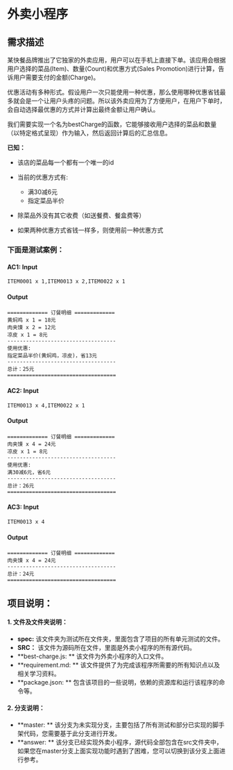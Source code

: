 # 外卖小程序
## 需求描述
某快餐品牌推出了它独家的外卖应用，用户可以在手机上直接下单。该应用会根据用户选择的菜品(Item)、数量(Count)和优惠方式(Sales Promotion)进行计算，告诉用户需要支付的金额(Charge)。

优惠活动有多种形式。假设用户一次只能使用一种优惠，那么使用哪种优惠省钱最多就会是一个让用户头疼的问题。所以该外卖应用为了方便用户，在用户下单时，会自动选择最优惠的方式并计算出最终金额让用户确认。

我们需要实现一个名为bestCharge的函数，它能够接收用户选择的菜品和数量（以特定格式呈现）作为输入，然后返回计算后的汇总信息。

**已知：**

* 该店的菜品每一个都有一个唯一的id

* 当前的优惠方式有:

  * 满30减6元
  * 指定菜品半价

* 除菜品外没有其它收费（如送餐费、餐盒费等）

* 如果两种优惠方式省钱一样多，则使用前一种优惠方式


### 下面是测试案例：

#### AC1: Input

```
ITEM0001 x 1,ITEM0013 x 2,ITEM0022 x 1
```

#### Output

```
============= 订餐明细 =============
黄焖鸡 x 1 = 18元
肉夹馍 x 2 = 12元
凉皮 x 1 = 8元
-----------------------------------
使用优惠:
指定菜品半价(黄焖鸡，凉皮)，省13元
-----------------------------------
总计：25元
===================================
```



#### AC2: Input

```
ITEM0013 x 4,ITEM0022 x 1
```

#### Output

```
============= 订餐明细 =============
肉夹馍 x 4 = 24元
凉皮 x 1 = 8元
-----------------------------------
使用优惠:
满30减6元，省6元
-----------------------------------
总计：26元
===================================
```



#### AC3: Input

```
ITEM0013 x 4
```

#### Output

```
============= 订餐明细 =============
肉夹馍 x 4 = 24元
-----------------------------------
总计：24元
===================================
```



## 项目说明：

#### 1. 文件及文件夹说明：

* **spec:** 该文件夹为测试所在文件夹，里面包含了项目的所有单元测试的文件。
* **SRC：** 该文件为源码所在文件，里面是外卖小程序的所有源代码。
* **best-charge.js: ** 该文件为外卖小程序的入口文件。
* **requirement.md: **  该文件提供了为完成该程序所需要的所有知识点以及相关学习资料。
* **package.json: ** 包含该项目的一些说明，依赖的资源库和运行该程序的命令等。

#### 2. 分支说明：

* **master: ** 该分支为未实现分支，主要包括了所有测试和部分已实现的脚手架代码，您需要基于此分支进行开发。
* **answer: ** 该分支已经实现外卖小程序，源代码全部包含在src文件夹中，如果您在master分支上面实现功能时遇到了困难，您可以切换到该分支上面进行参考。

